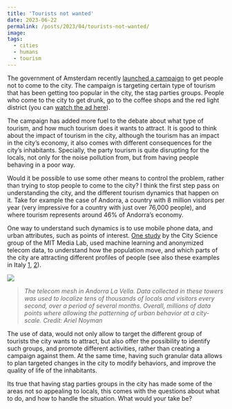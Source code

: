 ```yaml
---
title: 'Tourists not wanted'
date: 2023-06-22
permalink: /posts/2023/04/tourists-not-wanted/
image:
tags: 
  - cities
  - humans 
  - tourism
---
```


The government of Amsterdam recently [launched a campaign](https://www.nytimes.com/2023/03/29/world/europe/amsterdam-uk-tourists-stay-away.html?smid=nytcore-ios-share&referringSource=articleShare) to get people not to come to the city. The campaign is targeting certain type of tourism that has been getting too popular in the city, the stag parties groups. People who come to the city to get drunk, go to the coffee shops and the red light district (you can [watch the ad here](https://youtu.be/WNV7w9-9aDI)). 

The campaign has added more fuel to the debate about what type of tourism, and how much tourism does it wants to attract. It is good to think about the impact of tourism in the city, although the tourism has an impact in the city’s economy, it also comes with different consequences for the city’s inhabitants. Specially, the party tourism is quite disrupting for the locals, not only for the noise pollution from, but from having people behaving in a poor way.

Would it be possible to use some other means to control the problem, rather than trying to stop people to come to the city? I think the first step pass on understanding the city, and the different tourism dynamics that happen on it. Take for example the case of Andorra, a country with 8 million visitors per year (very impressive for a country with just over 76,000 people), and where tourism represents around 46% of Andorra’s economy. 

One way to understand such dynamics is to use mobile phone data, and urban attributes, such as points of interest. [One study](https://www.media.mit.edu/projects/reversed-urbanism/overview/) by the City Science group of the MIT Media Lab, used machine learning and anonymized telecom data, to understand how the population move, and which parts of the city are attracting different profiles of people (see also these examples in Italy [1](https://www.dssgfellowship.org/project/optimising-tourism-in-tuscany/), [2](https://www.dssgfellowship.org/project/sustainabletourismtuscany/)).

![]({{site.imgsurl}}2023-06-22-Andorra-Aryel-Noyman.gif)
> *The telecom mesh in Andorra La Vella. Data collected in these towers was used to localize tens of thousands of locals and visitors every second, over a period of several months. Overall, millions of data points where allowing the patterning of urban behavior at a city-scale.*
> *Credit:*
> *Ariel Noyman*

The use of data, would not only allow to target the different group of tourists the city wants to attract, but also offer the possibility to identify such groups, and promote different activities, rather than creating a campaign against them. At the same time, having such granular data allows to plan targeted changes in the city to modify behaviors, and improve the quality of life of the inhabitants.

Its true that having stag parties groups in the city has made some of the areas not so appealing to locals, this comes with the questions about what to do, and how to handle the situation. What would your take be?